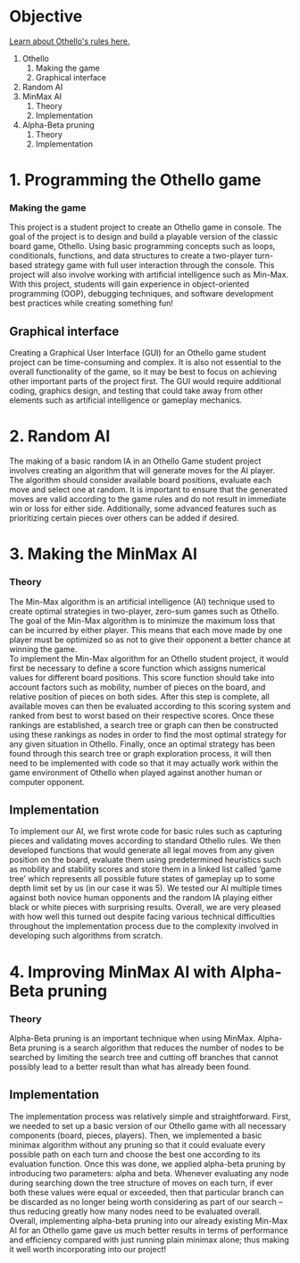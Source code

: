 
# Objective

  

[Learn about Othello's rules here.](https://en.wikipedia.org/wiki/Reversi)

  

<ol>

<li>Othello

<ol>

<li>Making the game</li>

<li>Graphical interface</li>

</ol>

</li>

<li>Random AI</li>

<li>MinMax AI

<ol>

<li>Theory</li>

<li>Implementation</li>

</ol>

</li>

<li>Alpha-Beta pruning

<ol>

<li>Theory</li>

<li>Implementation</li>

</ol>

</li>

</ol>

  

# 1. Programming the Othello game

  

### Making the game

  

This project is a student project to create an Othello game in console. The goal of the project is to design and build a playable version of the classic board game, Othello. Using basic programming concepts such as loops, conditionals, functions, and data structures to create a two-player turn-based strategy game with full user interaction through the console. This project will also involve working with artificial intelligence such as Min-Max. With this project, students will gain experience in object-oriented programming (OOP), debugging techniques, and software development best practices while creating something fun!

  

## Graphical interface

  

Creating a Graphical User Interface (GUI) for an Othello game student project can be time-consuming and complex. It is also not essential to the overall functionality of the game, so it may be best to focus on achieving other important parts of the project first. The GUI would require additional coding, graphics design, and testing that could take away from other elements such as artificial intelligence or gameplay mechanics.

  

# 2. Random AI

  

The making of a basic random IA in an Othello Game student project involves creating an algorithm that will generate moves for the AI player. The algorithm should consider available board positions, evaluate each move and select one at random. It is important to ensure that the generated moves are valid according to the game rules and do not result in immediate win or loss for either side. Additionally, some advanced features such as prioritizing certain pieces over others can be added if desired.

  

# 3. Making the MinMax AI

  

### Theory

  

The Min-Max algorithm is an artificial intelligence (AI) technique used to create optimal strategies in two-player, zero-sum games such as Othello. 
The goal of the Min-Max algorithm is to minimize the maximum loss that can be incurred by either player. This means that each move made by one player must be optimized so as not to give their opponent a better chance at winning the game.  
To implement the Min-Max algorithm for an Othello student project, it would first be necessary to define a score function which assigns numerical values for different board positions. This score function should take into account factors such as mobility, number of pieces on the board, and relative position of pieces on both sides. 
After this step is complete, all available moves can then be evaluated according to this scoring system and ranked from best to worst based on their respective scores. Once these rankings are established, a search tree or graph can then be constructed using these rankings as nodes in order to find the most optimal strategy for any given situation in Othello. 
Finally, once an optimal strategy has been found through this search tree or graph exploration process, it will then need to be implemented with code so that it may actually work within the game environment of Othello when played against another human or computer opponent.

  

## Implementation

  

To implement our AI, we first wrote code for basic rules such as capturing pieces and validating moves according to standard Othello rules. 
We then developed functions that would generate all legal moves from any given position on the board, evaluate them using predetermined heuristics such as mobility and stability scores and store them in a linked list called ‘game tree’ which represents all possible future states of gameplay up to some depth limit set by us (in our case it was 5).  We tested our AI multiple times against both novice human opponents and the random IA playing either black or white pieces with surprising results.
Overall, we are very pleased with how well this turned out despite facing various technical difficulties throughout the implementation process due to the complexity involved in developing such algorithms from scratch.

  

# 4. Improving MinMax AI with Alpha-Beta pruning

  

### Theory

  

Alpha-Beta pruning is an important technique when using MinMax. Alpha-Beta pruning is a search algorithm that reduces the number of nodes to be searched by limiting the search tree and cutting off branches that cannot possibly lead to a better result than what has already been found.
  

## Implementation

  

The implementation process was relatively simple and straightforward. First, we needed to set up a basic version of our Othello game with all necessary components (board, pieces, players). 
Then, we implemented a basic minimax algorithm without any pruning so that it could evaluate every possible path on each turn and choose the best one according to its evaluation function. Once this was done, we applied alpha-beta pruning by introducing two parameters: alpha and beta. Whenever evaluating any node during searching down the tree structure of moves on each turn, if ever both these values were equal or exceeded, then that particular branch can be discarded as no longer being worth considering as part of our search – thus reducing greatly how many nodes need to be evaluated overall.  
Overall, implementing alpha-beta pruning into our already existing Min-Max AI for an Othello game gave us much better results in terms of performance and efficiency compared with just running plain minimax alone; thus making it well worth incorporating into our project!
